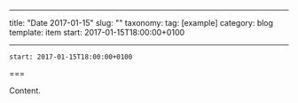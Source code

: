 
---
title: "Date 2017-01-15"
slug: ""
taxonomy:
tag: [example]
category: blog
template: item
start: 2017-01-15T18:00:00+0100

---

``start: 2017-01-15T18:00:00+0100``

===

Content.
